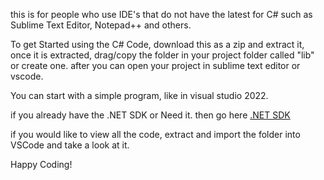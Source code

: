 this is for people who use IDE's that do not have the latest for C# such as Sublime Text Editor, Notepad++ and others.

To get Started using the C# Code, download this as a zip and extract it, once it is extracted, drag/copy the folder in your project folder called "lib" or create one. after you can open your project in sublime text editor or vscode.

You can start with a simple program, like in visual studio 2022.

if you already have the .NET SDK or Need it. then go here [.NET SDK](https://github.com/dotnet/sdk/releases)

if you would like to view all the code, extract and import the folder into VSCode and take a look at it.

Happy Coding!
